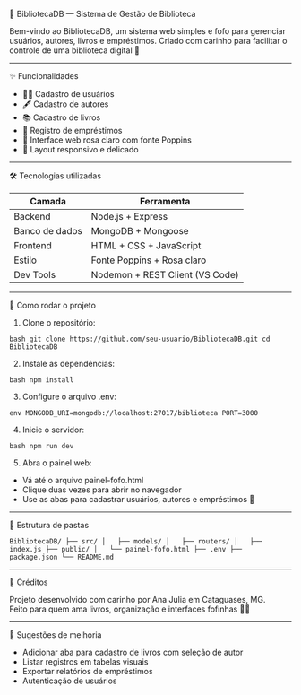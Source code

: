 🌷 BibliotecaDB — Sistema de Gestão de Biblioteca

Bem-vindo ao BibliotecaDB, um sistema web simples e fofo para gerenciar usuários, autores, livros e empréstimos. Criado com carinho para facilitar o controle de uma biblioteca digital 💖

---

✨ Funcionalidades

- 👩‍🎓 Cadastro de usuários
- 🖋️ Cadastro de autores
- 📚 Cadastro de livros
- 🔄 Registro de empréstimos
- 🌸 Interface web rosa claro com fonte Poppins
- 📱 Layout responsivo e delicado

---

🛠️ Tecnologias utilizadas

| Camada        | Ferramenta                     |
|---------------|--------------------------------|
| Backend       | Node.js + Express              |
| Banco de dados| MongoDB + Mongoose             |
| Frontend      | HTML + CSS + JavaScript        |
| Estilo        | Fonte Poppins + Rosa claro     |
| Dev Tools     | Nodemon + REST Client (VS Code)|

---

🚀 Como rodar o projeto

1. Clone o repositório:

`bash
git clone https://github.com/seu-usuario/BibliotecaDB.git
cd BibliotecaDB
`

2. Instale as dependências:

`bash
npm install
`

3. Configure o arquivo .env:

`env
MONGODB_URI=mongodb://localhost:27017/biblioteca
PORT=3000
`

4. Inicie o servidor:

`bash
npm run dev
`

5. Abra o painel web:

- Vá até o arquivo painel-fofo.html
- Clique duas vezes para abrir no navegador
- Use as abas para cadastrar usuários, autores e empréstimos 🌸

---

📁 Estrutura de pastas

`
BibliotecaDB/
├── src/
│   ├── models/
│   ├── routers/
│   ├── index.js
├── public/
│   └── painel-fofo.html
├── .env
├── package.json
└── README.md
`

---

💌 Créditos

Projeto desenvolvido com carinho por Ana Julia em Cataguases, MG.  
Feito para quem ama livros, organização e interfaces fofinhas 🌈📖

---

🧁 Sugestões de melhoria

- Adicionar aba para cadastro de livros com seleção de autor
- Listar registros em tabelas visuais
- Exportar relatórios de empréstimos
- Autenticação de usuários
